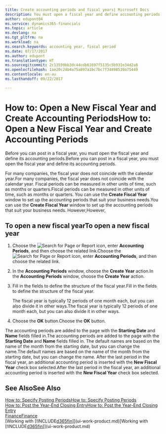 ```yaml
---
title: Create accounting periods and fiscal years| Microsoft Docs
description: You must open a fiscal year and define accounting periods, before you can post in a fiscal year.
author: edupont04
ms.service: dynamics365-financials
ms.topic: article
ms.devlang: na
ms.tgt_pltfrm: na
ms.workload: na
ms.search.keywords: accounting year, fiscal period
ms.date: 07/17/2017
ms.author: edupont
ms.translationtype: HT
ms.sourcegitcommit: 2c13559bb3dc44cdb61697f5135c5b931e34d2a8
ms.openlocfilehash: 1ae20c24b4a75a897a1bc7bc7f34898539a75449
ms.contentlocale: en-au
ms.lasthandoff: 09/22/2017

---
```

# <a name="how-to-open-a-new-fiscal-year-and-create-accounting-periods"></a><span data-ttu-id="2dfc5-103">How to: Open a New Fiscal Year and Create Accounting Periods</span><span class="sxs-lookup"><span data-stu-id="2dfc5-103">How to: Open a New Fiscal Year and Create Accounting Periods</span></span>
<span data-ttu-id="2dfc5-104">Before you can post in a fiscal year, you must open the fiscal year and define its accounting periods.</span><span class="sxs-lookup"><span data-stu-id="2dfc5-104">Before you can post in a fiscal year, you must open the fiscal year and define its accounting periods.</span></span>  

<span data-ttu-id="2dfc5-105">For many companies, the fiscal year does not coincide with the calendar year.</span><span class="sxs-lookup"><span data-stu-id="2dfc5-105">For many companies, the fiscal year does not coincide with the calendar year.</span></span> <span data-ttu-id="2dfc5-106">Fiscal periods can be measured in other units of time, such as months or quarters.</span><span class="sxs-lookup"><span data-stu-id="2dfc5-106">Fiscal periods can be measured in other units of time, such as months or quarters.</span></span> <span data-ttu-id="2dfc5-107">You can use the **Create Fiscal Year** window to set up the accounting periods that suit your business needs.</span><span class="sxs-lookup"><span data-stu-id="2dfc5-107">You can use the **Create Fiscal Year** window to set up the accounting periods that suit your business needs.</span></span> <span data-ttu-id="2dfc5-108">However,</span><span class="sxs-lookup"><span data-stu-id="2dfc5-108">However,</span></span>   

## <a name="to-open-a-new-fiscal-year"></a><span data-ttu-id="2dfc5-109">To open a new fiscal year</span><span class="sxs-lookup"><span data-stu-id="2dfc5-109">To open a new fiscal year</span></span>
1. <span data-ttu-id="2dfc5-110">Choose the ![Search for Page or Report](media/ui-search/search_small.png "Search for Page or Report icon") icon, enter **Accounting Periods**, and then choose the related link.</span><span class="sxs-lookup"><span data-stu-id="2dfc5-110">Choose the ![Search for Page or Report](media/ui-search/search_small.png "Search for Page or Report icon") icon, enter **Accounting Periods**, and then choose the related link.</span></span>
2. <span data-ttu-id="2dfc5-111">In the **Accounting Periods** window, choose the **Create Year** action.</span><span class="sxs-lookup"><span data-stu-id="2dfc5-111">In the **Accounting Periods** window, choose the **Create Year** action.</span></span>
3. <span data-ttu-id="2dfc5-112">Fill in the fields to define the structure of the fiscal year.</span><span class="sxs-lookup"><span data-stu-id="2dfc5-112">Fill in the fields to define the structure of the fiscal year.</span></span>

    <span data-ttu-id="2dfc5-113">The fiscal year is typically 12 periods of one month each, but you can also divide it in other ways.</span><span class="sxs-lookup"><span data-stu-id="2dfc5-113">The fiscal year is typically 12 periods of one month each, but you can also divide it in other ways.</span></span>
4. <span data-ttu-id="2dfc5-114">Choose the **OK** button.</span><span class="sxs-lookup"><span data-stu-id="2dfc5-114">Choose the **OK** button.</span></span>

<span data-ttu-id="2dfc5-115">The accounting periods are added to the page with the **Starting Date** and **Name** fields filled in.</span><span class="sxs-lookup"><span data-stu-id="2dfc5-115">The accounting periods are added to the page with the **Starting Date** and **Name** fields filled in.</span></span> <span data-ttu-id="2dfc5-116">The default names are based on the name of the month from the starting date, but you can change the name.</span><span class="sxs-lookup"><span data-stu-id="2dfc5-116">The default names are based on the name of the month from the starting date, but you can change the name.</span></span> <span data-ttu-id="2dfc5-117">After the last period in the fiscal year, an additional accounting period is inserted with the **New Fiscal Year** check box selected.</span><span class="sxs-lookup"><span data-stu-id="2dfc5-117">After the last period in the fiscal year, an additional accounting period is inserted with the **New Fiscal Year** check box selected.</span></span>  


## <a name="see-also"></a><span data-ttu-id="2dfc5-118">See Also</span><span class="sxs-lookup"><span data-stu-id="2dfc5-118">See Also</span></span>
[<span data-ttu-id="2dfc5-119">How to: Specify Posting Periods</span><span class="sxs-lookup"><span data-stu-id="2dfc5-119">How to: Specify Posting Periods</span></span>](finance-how-specify-posting-periods.md)  
[<span data-ttu-id="2dfc5-120">How to: Post the Year-End Closing Entry</span><span class="sxs-lookup"><span data-stu-id="2dfc5-120">How to: Post the Year-End Closing Entry</span></span>](year-how-post-year-end-close-entry.md)  
[<span data-ttu-id="2dfc5-121">Finance</span><span class="sxs-lookup"><span data-stu-id="2dfc5-121">Finance</span></span>](finance.md)  
<span data-ttu-id="2dfc5-122">[Working with [!INCLUDE[d365fin](includes/d365fin_md.md)]](ui-work-product.md)</span><span class="sxs-lookup"><span data-stu-id="2dfc5-122">[Working with [!INCLUDE[d365fin](includes/d365fin_md.md)]](ui-work-product.md)</span></span>

